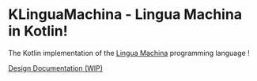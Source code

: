 # KLinguaMachina - Lingua Machina in Kotlin!

The Kotlin implementation of the [Lingua Machina](https://github.com/Lingua-Machina/LinguaMachina) programming language !

[Design Documentation (WIP)](docs/design.md)
